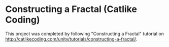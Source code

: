 # Constructing a Fractal (Catlike Coding)

This project was completed by following "Constructing a Fractal" tutorial on 
http://catlikecoding.com/unity/tutorials/constructing-a-fractal/.
